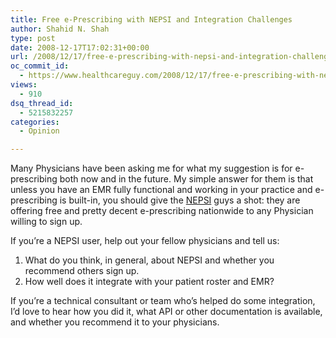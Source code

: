 ```yaml
---
title: Free e-Prescribing with NEPSI and Integration Challenges
author: Shahid N. Shah
type: post
date: 2008-12-17T17:02:31+00:00
url: /2008/12/17/free-e-prescribing-with-nepsi-and-integration-challenges/
oc_commit_id:
  - https://www.healthcareguy.com/2008/12/17/free-e-prescribing-with-nepsi-and-integration-challenges/1478770428
views:
  - 910
dsq_thread_id:
  - 5215832257
categories:
  - Opinion

---
```

Many Physicians have been asking me for what my suggestion is for e-prescribing both now and in the future. My simple answer for them is that unless you have an EMR fully functional and working in your practice and e-prescribing is built-in, you should give the <a href="http://www.nationalerx.com/" target="_blank">NEPSI</a> guys a shot: they are offering free and pretty decent e-prescribing nationwide to any Physician willing to sign up.

If you&#8217;re a NEPSI user, help out your fellow physicians and tell us:

  1. What do you think, in general, about NEPSI and whether you recommend others sign up.
  2. How well does it integrate with your patient roster and EMR?

If you&#8217;re a technical consultant or team who&#8217;s helped do some integration, I&#8217;d love to hear how you did it, what API or other documentation is available, and whether you recommend it to your physicians.